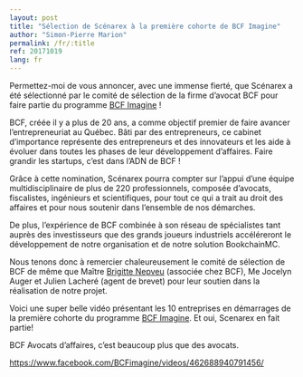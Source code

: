 ```yaml
---
layout: post
title: "Sélection de Scénarex à la première cohorte de BCF Imagine"
author: "Simon-Pierre Marion"
permalink: /fr/:title
ref: 20171019
lang: fr
---
```


Permettez-moi de vous annoncer, avec une immense fierté, que Scénarex a été sélectionné par le comité de sélection de la firme d’avocat BCF pour faire partie du programme [BCF Imagine](https://www.facebook.com/BCFimagine/?fref=mentions) !

BCF, créée il y a plus de 20 ans, a comme objectif premier de faire avancer l’entrepreneuriat au Québec. Bâti par des entrepreneurs, ce cabinet d’importance représente des entrepreneurs et des innovateurs et les aide à évoluer dans toutes les phases de leur développement d’affaires. Faire grandir les startups, c’est dans l’ADN de BCF !

Grâce à cette nomination, Scénarex pourra compter sur l’appui d’une équipe multidisciplinaire de plus de 220 professionnels, composée d’avocats, fiscalistes, ingénieurs et scientifiques, pour tout ce qui a trait au droit des affaires et pour nous soutenir dans l’ensemble de nos démarches.

De plus, l’expérience de BCF combinée à son réseau de spécialistes tant auprès des investisseurs que des grands joueurs industriels accéléreront le développement de notre organisation et de notre solution BookchainMC.

Nous tenons donc à remercier chaleureusement le comité de sélection de BCF de même que Maître [Brigitte Nepveu](https://www.facebook.com/brigitte.nepveu.3) (associée chez BCF), Me Jocelyn Auger et Julien Lacheré (agent de brevet) pour leur soutien dans la réalisation de notre projet.

Voici une super belle vidéo présentant les 10 entreprises en démarrages de la première cohorte du programme [BCF Imagine](https://www.bcfimagine.ca). Et oui, Scenarex en fait partie!

BCF Avocats d’affaires, c’est beaucoup plus que des avocats.

<https://www.facebook.com/BCFimagine/videos/462688940791456/>
